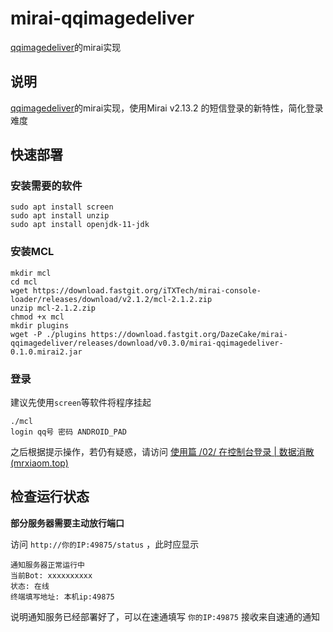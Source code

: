 # mirai-qqimagedeliver
[qqimagedeliver](https://github.com/tkkcc/qqimagedeliver)的mirai实现

## 说明

[qqimagedeliver](https://github.com/tkkcc/qqimagedeliver)的mirai实现，使用Mirai v2.13.2 的短信登录的新特性，简化登录难度

## 快速部署

### 安装需要的软件

```shell
sudo apt install screen
sudo apt install unzip
sudo apt install openjdk-11-jdk
```



### 安装MCL

```shell
mkdir mcl
cd mcl
wget https://download.fastgit.org/iTXTech/mirai-console-loader/releases/download/v2.1.2/mcl-2.1.2.zip
unzip mcl-2.1.2.zip
chmod +x mcl
mkdir plugins
wget -P ./plugins https://download.fastgit.org/DazeCake/mirai-qqimagedeliver/releases/download/v0.3.0/mirai-qqimagedeliver-0.1.0.mirai2.jar
```

### 登录

建议先使用`screen`等软件将程序挂起

```
./mcl
login qq号 密码 ANDROID_PAD
```

之后根据提示操作，若仍有疑惑，请访问 [使用篇 /02/ 在控制台登录 | 数据消散 (mrxiaom.top)](https://wiki.mrxiaom.top/zh/mirai/1-2)

## 检查运行状态

**部分服务器需要主动放行端口**

访问 `http://你的IP:49875/status` ，此时应显示

```
通知服务器正常运行中
当前Bot: xxxxxxxxxx
状态: 在线
终端填写地址: 本机ip:49875
```

说明通知服务已经部署好了，可以在速通填写 `你的IP:49875` 接收来自速通的通知
